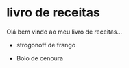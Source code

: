 # livro de receitas 





Olá bem vindo ao meu livro de receitas...

- strogonoff de frango

- Bolo de cenoura

  
